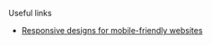 Useful links
- [Responsive designs for mobile-friendly websites](https://internetingishard.com/html-and-css/responsive-design/)
